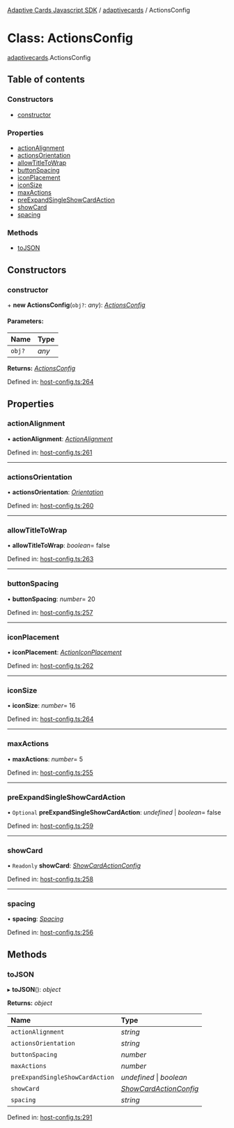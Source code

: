 [Adaptive Cards Javascript SDK](../README.md) / [adaptivecards](../modules/adaptivecards.md) / ActionsConfig

# Class: ActionsConfig

[adaptivecards](../modules/adaptivecards.md).ActionsConfig

## Table of contents

### Constructors

- [constructor](adaptivecards.actionsconfig.md#constructor)

### Properties

- [actionAlignment](adaptivecards.actionsconfig.md#actionalignment)
- [actionsOrientation](adaptivecards.actionsconfig.md#actionsorientation)
- [allowTitleToWrap](adaptivecards.actionsconfig.md#allowtitletowrap)
- [buttonSpacing](adaptivecards.actionsconfig.md#buttonspacing)
- [iconPlacement](adaptivecards.actionsconfig.md#iconplacement)
- [iconSize](adaptivecards.actionsconfig.md#iconsize)
- [maxActions](adaptivecards.actionsconfig.md#maxactions)
- [preExpandSingleShowCardAction](adaptivecards.actionsconfig.md#preexpandsingleshowcardaction)
- [showCard](adaptivecards.actionsconfig.md#showcard)
- [spacing](adaptivecards.actionsconfig.md#spacing)

### Methods

- [toJSON](adaptivecards.actionsconfig.md#tojson)

## Constructors

### constructor

\+ **new ActionsConfig**(`obj?`: _any_): [_ActionsConfig_](host_config.actionsconfig.md)

#### Parameters:

| Name   | Type  |
| :----- | :---- |
| `obj?` | _any_ |

**Returns:** [_ActionsConfig_](host_config.actionsconfig.md)

Defined in: [host-config.ts:264](https://github.com/microsoft/AdaptiveCards/blob/0938a1f10/source/nodejs/adaptivecards/src/host-config.ts#L264)

## Properties

### actionAlignment

• **actionAlignment**: [_ActionAlignment_](../enums/enums.actionalignment.md)

Defined in: [host-config.ts:261](https://github.com/microsoft/AdaptiveCards/blob/0938a1f10/source/nodejs/adaptivecards/src/host-config.ts#L261)

---

### actionsOrientation

• **actionsOrientation**: [_Orientation_](../enums/enums.orientation.md)

Defined in: [host-config.ts:260](https://github.com/microsoft/AdaptiveCards/blob/0938a1f10/source/nodejs/adaptivecards/src/host-config.ts#L260)

---

### allowTitleToWrap

• **allowTitleToWrap**: _boolean_= false

Defined in: [host-config.ts:263](https://github.com/microsoft/AdaptiveCards/blob/0938a1f10/source/nodejs/adaptivecards/src/host-config.ts#L263)

---

### buttonSpacing

• **buttonSpacing**: _number_= 20

Defined in: [host-config.ts:257](https://github.com/microsoft/AdaptiveCards/blob/0938a1f10/source/nodejs/adaptivecards/src/host-config.ts#L257)

---

### iconPlacement

• **iconPlacement**: [_ActionIconPlacement_](../enums/enums.actioniconplacement.md)

Defined in: [host-config.ts:262](https://github.com/microsoft/AdaptiveCards/blob/0938a1f10/source/nodejs/adaptivecards/src/host-config.ts#L262)

---

### iconSize

• **iconSize**: _number_= 16

Defined in: [host-config.ts:264](https://github.com/microsoft/AdaptiveCards/blob/0938a1f10/source/nodejs/adaptivecards/src/host-config.ts#L264)

---

### maxActions

• **maxActions**: _number_= 5

Defined in: [host-config.ts:255](https://github.com/microsoft/AdaptiveCards/blob/0938a1f10/source/nodejs/adaptivecards/src/host-config.ts#L255)

---

### preExpandSingleShowCardAction

• `Optional` **preExpandSingleShowCardAction**: _undefined_ \| _boolean_= false

Defined in: [host-config.ts:259](https://github.com/microsoft/AdaptiveCards/blob/0938a1f10/source/nodejs/adaptivecards/src/host-config.ts#L259)

---

### showCard

• `Readonly` **showCard**: [_ShowCardActionConfig_](host_config.showcardactionconfig.md)

Defined in: [host-config.ts:258](https://github.com/microsoft/AdaptiveCards/blob/0938a1f10/source/nodejs/adaptivecards/src/host-config.ts#L258)

---

### spacing

• **spacing**: [_Spacing_](../enums/enums.spacing.md)

Defined in: [host-config.ts:256](https://github.com/microsoft/AdaptiveCards/blob/0938a1f10/source/nodejs/adaptivecards/src/host-config.ts#L256)

## Methods

### toJSON

▸ **toJSON**(): _object_

**Returns:** _object_

| Name                            | Type                                                          |
| :------------------------------ | :------------------------------------------------------------ |
| `actionAlignment`               | _string_                                                      |
| `actionsOrientation`            | _string_                                                      |
| `buttonSpacing`                 | _number_                                                      |
| `maxActions`                    | _number_                                                      |
| `preExpandSingleShowCardAction` | _undefined_ \| _boolean_                                      |
| `showCard`                      | [_ShowCardActionConfig_](host_config.showcardactionconfig.md) |
| `spacing`                       | _string_                                                      |

Defined in: [host-config.ts:291](https://github.com/microsoft/AdaptiveCards/blob/0938a1f10/source/nodejs/adaptivecards/src/host-config.ts#L291)
